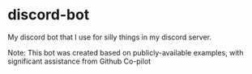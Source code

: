 # discord-bot
My discord bot that I use for silly things in my discord server.

Note: This bot was created based on publicly-available examples, with significant assistance from Github Co-pilot